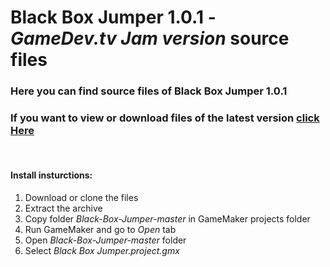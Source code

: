 # Black Box Jumper 1.0.1 - *GameDev.tv Jam version* source files

### Here you can find source files of Black Box Jumper 1.0.1

### If you want to view or download files of the latest version [click Here](https://github.com/Ghost-Miner/Black-Box-Jumper)

<br/>

#### Install insturctions:
1. Download or clone the files
2. Extract the archive
3. Copy folder *Black-Box-Jumper-master* in GameMaker projects folder
4. Run GameMaker and go to *Open* tab 
5. Open *Black-Box-Jumper-master* folder
6. Select *Black Box Jumper.project.gmx*  
